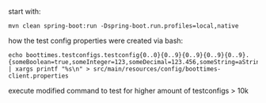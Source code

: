 start with:
````
mvn clean spring-boot:run -Dspring-boot.run.profiles=local,native
````

how the test config properties were created via bash:

````
echo boottimes.testconfigs.testconfig{0..0}{0..9}{0..9}{0..9}{0..9}.{someBoolean=true,someInteger=123,someDecimal=123.456,someString=aString} | xargs printf "%s\n" > src/main/resources/config/boottimes-client.properties
````

execute modified command to test for higher amount of testconfigs > 10k
